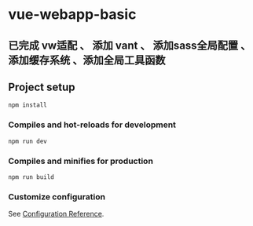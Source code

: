 # vue-webapp-basic
## 已完成 vw适配 、 添加 vant 、 添加sass全局配置 、 添加缓存系统 、添加全局工具函数

## Project setup
```
npm install
```

### Compiles and hot-reloads for development
```
npm run dev
```

### Compiles and minifies for production
```
npm run build
```

### Customize configuration
See [Configuration Reference](https://cli.vuejs.org/config/).
